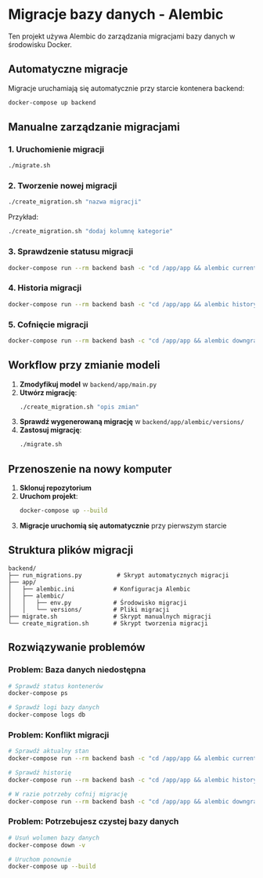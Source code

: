 # Migracje bazy danych - Alembic

Ten projekt używa Alembic do zarządzania migracjami bazy danych w środowisku Docker.

## Automatyczne migracje

Migracje uruchamiają się automatycznie przy starcie kontenera backend:

```bash
docker-compose up backend
```

## Manualne zarządzanie migracjami

### 1. Uruchomienie migracji
```bash
./migrate.sh
```

### 2. Tworzenie nowej migracji
```bash
./create_migration.sh "nazwa migracji"
```
Przykład:
```bash
./create_migration.sh "dodaj kolumnę kategorie"
```

### 3. Sprawdzenie statusu migracji
```bash
docker-compose run --rm backend bash -c "cd /app/app && alembic current"
```

### 4. Historia migracji
```bash
docker-compose run --rm backend bash -c "cd /app/app && alembic history"
```

### 5. Cofnięcie migracji
```bash
docker-compose run --rm backend bash -c "cd /app/app && alembic downgrade -1"
```

## Workflow przy zmianie modeli

1. **Zmodyfikuj model** w `backend/app/main.py`
2. **Utwórz migrację**:
   ```bash
   ./create_migration.sh "opis zmian"
   ```
3. **Sprawdź wygenerowaną migrację** w `backend/app/alembic/versions/`
4. **Zastosuj migrację**:
   ```bash
   ./migrate.sh
   ```

## Przenoszenie na nowy komputer

1. **Sklonuj repozytorium**
2. **Uruchom projekt**:
   ```bash
   docker-compose up --build
   ```
3. **Migracje uruchomią się automatycznie** przy pierwszym starcie

## Struktura plików migracji

```
backend/
├── run_migrations.py          # Skrypt automatycznych migracji
├── app/
│   ├── alembic.ini           # Konfiguracja Alembic
│   ├── alembic/
│   │   ├── env.py            # Środowisko migracji
│   │   └── versions/         # Pliki migracji
├── migrate.sh                # Skrypt manualnych migracji
└── create_migration.sh       # Skrypt tworzenia migracji
```

## Rozwiązywanie problemów

### Problem: Baza danych niedostępna
```bash
# Sprawdź status kontenerów
docker-compose ps

# Sprawdź logi bazy danych
docker-compose logs db
```

### Problem: Konflikt migracji
```bash
# Sprawdź aktualny stan
docker-compose run --rm backend bash -c "cd /app/app && alembic current"

# Sprawdź historię
docker-compose run --rm backend bash -c "cd /app/app && alembic history"

# W razie potrzeby cofnij migrację
docker-compose run --rm backend bash -c "cd /app/app && alembic downgrade <revision>"
```

### Problem: Potrzebujesz czystej bazy danych
```bash
# Usuń wolumen bazy danych
docker-compose down -v

# Uruchom ponownie
docker-compose up --build
```
